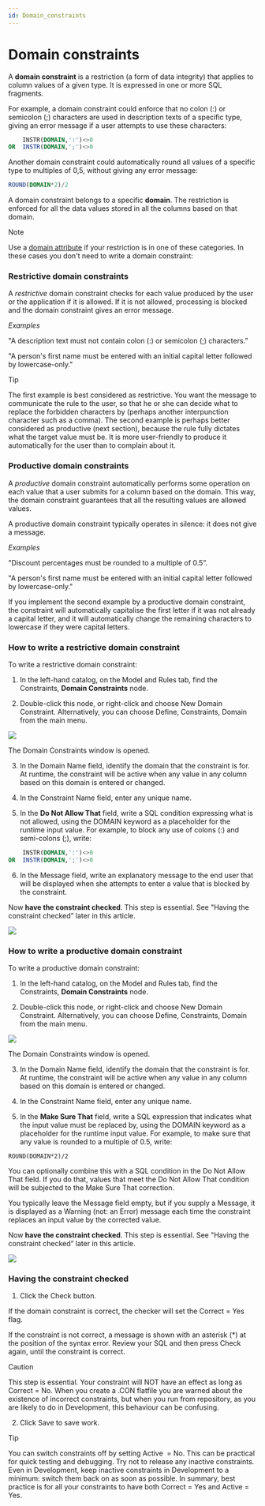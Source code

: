 ```yaml
---
id: Domain_constraints
---
```


# Domain constraints

A **domain constraint** is a restriction (a form of data integrity) that applies to column values of a given type. It is expressed in one or more SQL fragments.

For example, a domain constraint could enforce that no colon (:) or semicolon (;) characters are used in description texts of a specific type, giving an error message if a user attempts to use these characters:

```sql
    INSTR(DOMAIN,':')<>0
OR  INSTR(DOMAIN,';')<>0
```

Another domain constraint could automatically round all values of a specific type to multiples of 0,5, without giving any error message:

```sql
ROUND(DOMAIN*2)/2
```

A domain constraint belongs to a specific **domain**. The restriction is enforced for all the data values stored in all the columns based on that domain.

> [!NOTE]
> Use a [domain attribute](/docs/Modeller%20and%20Rules%20Engine/Domains) if your restriction is in one of these categories. In these cases you don't need to write a domain constraint:

### Restrictive domain constraints

A *restrictive* domain constraint checks for each value produced by the user or the application if it is allowed. If it is not allowed, processing is blocked and the domain constraint gives an error message.

*Examples*

"A description text must not contain colon (:) or semicolon (;) characters.”

"A person's first name must be entered with an initial capital letter followed by lowercase-only."

> [!TIP]
> The first example is best considered as restrictive. You want the message to communicate the rule to the user, so that he or she can decide what to replace the forbidden characters by (perhaps another interpunction character such as a comma).
> The second example is perhaps better considered as productive (next section), because the rule fully dictates what the target value must be. It is more user-friendly to produce it automatically for the user than to complain about it.

### Productive domain constraints

A *productive* domain constraint automatically performs some operation on each value that a user submits for a column based on the domain. This way, the domain constraint guarantees that all the resulting values are allowed values.

A productive domain constraint typically operates in silence: it does not give a message.

*Examples*

"Discount percentages must be rounded to a multiple of 0.5”.

"A person's first name must be entered with an initial capital letter followed by lowercase-only."

If you implement the second example by a productive domain constraint, the constraint will automatically capitalise the first letter if it was not already a capital letter, and it will automatically change the remaining characters to lowercase if they were capital letters.

### How to write a restrictive domain constraint

To write a restrictive domain constraint:

1. In the left-hand catalog, on the Model and Rules tab, find the Constraints, **Domain Constraints** node.

2. Double-click this node, or right-click and choose New Domain Constraint. Alternatively, you can choose Define, Constraints, Domain from the main menu.

![](./assets/adfd1d89-870d-465c-becb-1d414490bc35.png)

The Domain Constraints window is opened.

3. In the Domain Name field, identify the domain that the constraint is for. At runtime, the constraint will be active when any value in any column based on this domain is entered or changed.

4. In the Constraint Name field, enter any unique name.

5. In the **Do Not Allow That** field, write a SQL condition expressing what is not allowed, using the DOMAIN keyword as a placeholder for the runtime input value. For example, to block any use of colons (:) and semi-colons (;), write:

```sql
    INSTR(DOMAIN,':')<>0
OR  INSTR(DOMAIN,';')<>0
```

6. In the Message field, write an explanatory message to the end user that will be displayed when she attempts to enter a value that is blocked by the constraint.

Now **have the constraint checked**. This step is essential. See "Having the constraint checked” later in this article.

![](./assets/67fe35fa-5036-445b-a7e6-cc9bd230d30a.png)

### How to write a productive domain constraint

To write a productive domain constraint:

1. In the left-hand catalog, on the Model and Rules tab, find the Constraints, **Domain Constraints** node.

2. Double-click this node, or right-click and choose New Domain Constraint. Alternatively, you can choose Define, Constraints, Domain from the main menu.

![](./assets/adfd1d89-870d-465c-becb-1d414490bc35.png)

The Domain Constraints window is opened.

3. In the Domain Name field, identify the domain that the constraint is for. At runtime, the constraint will be active when any value in any column based on this domain is entered or changed.

4. In the Constraint Name field, enter any unique name.

5. In the **Make Sure That** field, write a SQL expression that indicates what the input value must be replaced by, using the DOMAIN keyword as a placeholder for the runtime input value. For example, to make sure that any value is rounded to a multiple of 0.5, write:

```
ROUND(DOMAIN*2)/2
```

You can optionally combine this with a SQL condition in the Do Not Allow That field. If you do that, values that meet the Do Not Allow That condition will be subjected to the Make Sure That correction.

You typically leave the Message field empty, but if you supply a Message, it is displayed as a Warning (not: an Error) message each time the constraint replaces an input value by the corrected value.

Now **have the constraint checked**. This step is essential. See "Having the constraint checked” later in this article.

![](./assets/06bc9124-2caf-4975-88d7-cd000cd4dab2.png)

### Having the constraint checked

1. Click the Check button.

If the domain constraint is correct, the checker will set the Correct = Yes flag.

If the constraint is not correct, a message is shown with an asterisk (*) at the position of the syntax error. Review your SQL and then press Check again, until the constraint is correct.

> [!CAUTION]
> This step is essential. Your constraint will NOT have an effect as long as Correct = No. When you create a .CON flatfile you are warned about the existence of incorrect constraints, but when you run from repository, as you are likely to do in Development, this behaviour can be confusing.

2. Click Save to save work.

> [!TIP]
> You can switch constraints off by setting Active  = No. This can be practical for quick testing and debugging. Try not to release any inactive constraints. Even in Development, keep inactive constraints in Development to a minimum: switch them back on as soon as possible.
> In summary, best practice is for all your constraints to have both Correct = Yes and Active = Yes.